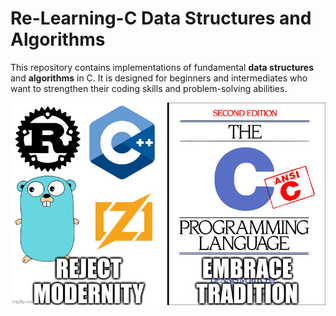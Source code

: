 # Re-Learning-C Data Structures and Algorithms

This repository contains implementations of fundamental **data structures** and **algorithms** in C. It is designed for beginners and intermediates who want to strengthen their coding skills and problem-solving abilities.


![True](front.jpg)
